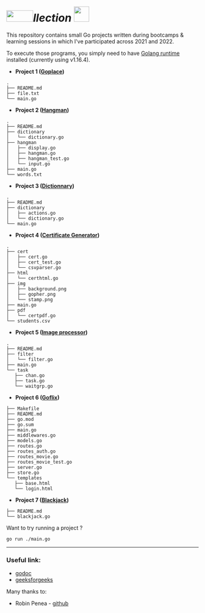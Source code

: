 # <img src="https://user-images.githubusercontent.com/60783263/150000595-df36eb6b-c2c7-4e1d-87d9-da891c4fd89e.png" width="70" height="30">*llection* <img src="https://img.icons8.com/color/48/000000/golang.png" width="40" height="40">

This repository contains small Go projects written during bootcamps & learning sessions in which I've participated across 2021 and 2022.

To execute those programs, you simply need to have [Golang runtime](https://go.dev/) installed (currently using v1.16.4).

- __Project 1 ([Goplace](https://github.com/najx/gollection/tree/master/src/project1))__
 ````
 .
 ├── README.md
 ├── file.txt
 └── main.go
 ````

- __Project 2 ([Hangman](https://github.com/najx/gollection/tree/master/src/project2))__
 ````
 .
 ├── README.md
 ├── dictionary
 │   └── dictionary.go
 ├── hangman
 │   ├── display.go
 │   ├── hangman.go
 │   ├── hangman_test.go
 │   └── input.go
 ├── main.go
 └── words.txt
 ````

- __Project 3 ([Dictionnary](https://github.com/najx/gollection/tree/master/src/project3))__

 ````
 .
 ├── README.md
 ├── dictionary
 │   ├── actions.go
 │   └── dictionary.go
 └── main.go
 ````

- __Project 4 ([Certificate Generator](https://github.com/najx/gollection/tree/master/src/project4))__

 ````
.
├── cert
│   ├── cert.go
│   ├── cert_test.go
│   └── csvparser.go
├── html
│   └── certhtml.go
├── img
│   ├── background.png
│   ├── gopher.png
│   └── stamp.png
├── main.go
├── pdf
│   └── certpdf.go
└── students.csv
 ````

- __Project 5 ([Image processor](https://github.com/najx/gollection/tree/master/src/project5))__

 ````
 .
├── README.md
├── filter
│   └── filter.go
├── main.go
└── task
    ├── chan.go
    ├── task.go
    └── waitgrp.go
 ````

- __Project 6 ([Goflix](https://github.com/najx/gollection/tree/master/src/project6))__

 ````
├── Makefile
├── README.md
├── go.mod
├── go.sum
├── main.go
├── middlewares.go
├── models.go
├── routes.go
├── routes_auth.go
├── routes_movie.go
├── routes_movie_test.go
├── server.go
├── store.go
└── templates
    ├── base.html
    └── login.html
 ````

- __Project 7 ([Blackjack](https://github.com/najx/gollection/tree/master/src/project7))__
 ````
├── README.md
└── blackjack.go
 ````

Want to try running a project ?
````
go run ./main.go
````

--- 
### Useful link:

- [godoc](https://pkg.go.dev/)
- [geeksforgeeks](https://www.geeksforgeeks.org/go-programming-language-introduction/)

Many thanks to:
 - Robin Penea - [github](https://github.com/synapticvoid)
